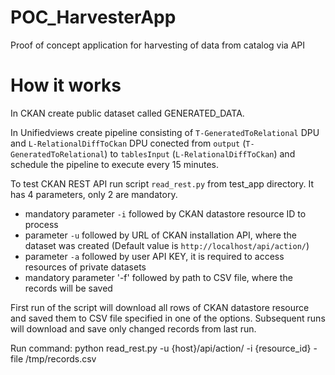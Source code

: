 # POC_HarvesterApp
Proof of concept application for harvesting of data from catalog via API

# How it works
In CKAN create public dataset called GENERATED_DATA.

In Unifiedviews create pipeline consisting of `T-GeneratedToRelational` DPU and `L-RelationalDiffToCkan` DPU conected from `output` (`T-GeneratedToRelational`) to `tablesInput` (`L-RelationalDiffToCkan`) and schedule the pipeline to execute every 15 minutes.

To test CKAN REST API run script `read_rest.py` from test_app directory.
It has 4 parameters, only 2 are mandatory.
- mandatory parameter `-i` followed by CKAN datastore resource ID to process
- parameter `-u` followed by URL of CKAN installation API, where the dataset was created (Default value is `http://localhost/api/action/`)
- parameter `-a` followed by user API KEY, it is required to access resources of private datasets
- mandatory parameter '-f' followed by path to CSV file, where the records will be saved

First run of the script will download all rows of CKAN datastore resource and saved them to CSV file specified in one of the options. Subsequent runs will download and save only changed records from last run.

Run command:
python read_rest.py -u {host}/api/action/ -i {resource_id} -file /tmp/records.csv
